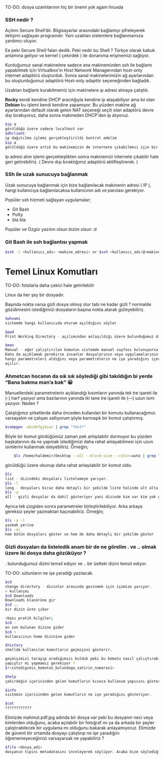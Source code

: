 TO-DO: dosya uzantılarının hiç bir önemi yok agam linuxda

### SSH nedir ?


Açılımı Secure Shell’dir. Bilgisayarlar arasındaki bağlantıyı şifreleyerek iletişimi sağlayan programdır. Yani uzaktan sistemlere bağlanmamıza yardımcı oluyor.

Ee peki Secure Shell falan dedik. Peki nedir bu Shell ? Türkçe olarak kabuk anlamına geliyor ve kernel ( çekirdek ) ile donanıma erişmemizi sağlıyor.

Kurduğumuz sanal makinelere sadece ana makinemizden ssh ile bağlantı yapabilmek için Virtualbox’ın Host Network Managerından host-only internet adaptörü oluşturduk. Sonra sanal makinelerimizin ağ ayarlarından bu oluşturduğumuz adaptörü Host-only adaptör seçeneğinden bağladık.

Uzaktan bağlantı kurabilmemiz için makinelere ıp adresi almaya çalıştık.

**Rocky** kendi kendine DHCP aracılığıyla kendine ip atayabiliyor ama kıl olan **Debian** bu işlemi kendi kendine yapamıyor. Bu yüzden makine ağ ayarlarından default olarak gelen NAT seçeneği seçili olan adaptörü devre dışı bırakıyoruz, daha sonra makineden DHCP'den ip alıyoruz.

```bash
$ip a
görüldüğü üzere sadece localhost var
$dhclient
ip dağıtılma işlemi gerçekleştirildi kontrol edelim
$ip a
görüldüğü üzere artık bu makinemizin de internete çıkabilmesi için bir ip adresi var.
```

ip adresi alım işlemi gerçekleştikten sonra makinemizi internete çıkabilir hale geri getirebiliriz. ( Devre dışı bıraktığımız adaptörü aktifleştirerek. )

### SSh ile uzak sunucuya bağlanmak

Uzak sunucuya bağlanmak için bize bağlanılacak makinenin adresi ( IP ), hangi kullanıcıya bağlanılacaksa kullanıcının adı ve parolası gerekiyor.

Popüler ssh hizmeti sağlayan uygulamalar;

- Git Bash
- Putty
- bla bla

Popüler ve Özgür yazılım olsun bizim olsun :d

### Git Bash ile ssh bağlantısı yapmak

```bash
$ssh -l <kullanıcı_adı> <makine_adresi> or $ssh <kullanıcı_adı>@<makine_adresi>
```

# Temel Linux Komutları

TO-DO: fotolarla daha çekici hale getirilebilir

Linux da her şey bir dosyadır.

Başında nokta varsa gizli dosya olmuş olur tabi ne kadar gizli ? normalde gözükmesini istediğimizi dosyaların başına nokta atarak gizleyebiliriz.

```bash
$whoami
sistemde hangi kullanıcıda oturum açıldığını söyler
```

```bash
$pwd
Print Working Directory - açılımından anlaşıldığı üzere bulunduğumuz dizini gösterir
```

```bash
$man
Manual - eğer çalıştırılan komutun sistemde manuel sayfası bulunuyorsa onu gösterir.
Daha da açıklamak gerekirse insanlar dosyalarının veya uygulamalarının ne işe yaradığını,
hangi parametreleri aldığını veya parametrelerin ne işe yaradığını içeren bir döküman 
açılır.
```

### Ahmetcan hocanın da sık sık söylediği gibi takıldığın bi yerde “Bana bakma man’a bak” 😀

Manuellerdeki parametrelerin açıklandığı kısımların yanında tek tre işareti ile (-) harf yazıyor ama bazılarının yanında iki tane tre işareti ile (—) uzun ismi yazıyor. Neden ?

Çalıştığımız şirketlerde daha önceden kullanılan bir komutu kullanacağımızı varsayalım ve çalışan sallıyorum şöyle karmaşık bir komut çalıştırmış.

```bash
$compgen -abcdefgjksuv | grep "?est*"
```

Böyle bir komut gördüğümüz zaman pek anlışılabilir durmuyor bu yüzden başkalarının da ne yapmak istediğimizi daha rahat anlayabilmesi için uzun isimlerini kullanmak isteyebiliriz. Örneğin;

```bash
	$ls /home/haldemir/Desktop --all --block-size --color=auto | grep "?est*"
```

görüldüğü üzere okunup daha rahat anlaşılabilir bir komut oldu.

```bash
$ls
list - dizindeki dosyaları listelemeye yarıyor.
$ls -l
long - dosyaları biraz daha detaylı bir şekilde liste halinde alt alta gösteriyor.
$ls -a
all - gizli dosyalar da dahil gösteriyor yani dizinde kim var kim yok gösteriyor

```

Ayrıca tek çizgiden sonra parametreler birleştirilebiliyor. Arka arkaya gereksiz şeyler yazmaktan kaçınabiliriz. Örneğin;

```bash
$ls -a -l 
yazmak yerine
$ls -al
hem bütün dosyaları göster ve hem de daha detaylı bir şekilde göster
```

### Gizli dosyaları da listeledik anam bir de ne görelim . ve .. olmak üzere iki dosya daha gözüküyor ?

. bulunduğumuz dizini temsil ediyor ve .. bir üstteki dizini temsil ediyor.

TO-DO: sütunların ne işe yaradığı yazılacak.

```bash
$cd
change directory - dizinler arasında gezinmek için işimize yarıyor.
> kullanımı
$cd Downloads
Downloads klasörüne gir
$cd ..
bir dizin üste çıkar

>bazı pratik bilgiler;
$cd -
en son bulunan dizine gider
$cd ~
kullanıcının home dizinine gider
```

```bash
$history
shellde kullanılan komutların geçmişini gösterir.

geçmişimizi tarayıp aradığımızı bulduk peki bu komutu nasıl çalıştırabiliriz illa kopyala
yapıştır mı yapmamız gerekiyor ?
$!<istedigimiz_komutun_bulundugu_satirin_numarasi> 
```

```bash
$help
çekirdeğin içerisinden gelen komutların kısaca kullanım yapısını gösterir.
```

```bash
$info
sistemin içerisinden gelen komutların ne işe yaradığını gösteriyor.
```

```bash
$cat
????????????
```

Elimizde mahmut.pdf.jpg adında bir dosya var peki bu dosyanın neci veya kimlerden olduğunu, acaba açılabilir bir fotoğraf mı ya da arkada bir şeyler çalıştırabilecek bir uygulama mı olduğunu bakarak anlayamıyoruz. Elimizde de güvenli bir ortamda dosyayı çalıştırıp ne işe yaradığını öğrenemeyeceğimizi varsayarsak ne yapabiliriz ?

```bash
$file <dosya_adi>
dosyanın tipini metadatasını inceleyerek söylüyor. Acaba bize söylediği %100 doğru mu ?
```